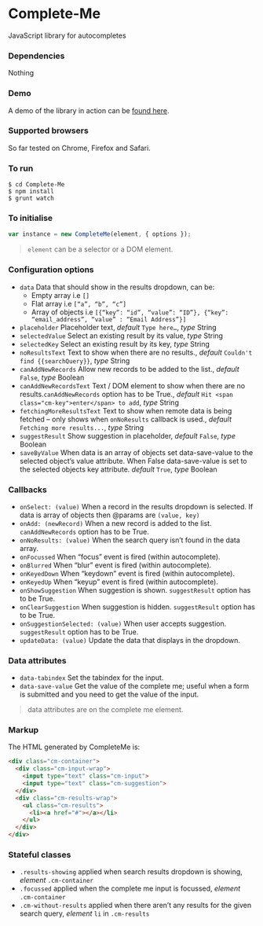 # Complete-Me

JavaScript library for autocompletes

### Dependencies

Nothing

### Demo

A demo of the library in action can be [found here](http://www.callumhart.com/open-source/complete-me).

### Supported browsers

So far tested on Chrome, Firefox and Safari.

### To run

```
$ cd Complete-Me
$ npm install
$ grunt watch
```

### To initialise

```javascript
var instance = new CompleteMe(element, { options });
```

> `element` can be a selector or a DOM element.

### Configuration options

- `data` Data that should show in the results dropdown, can be:
  - Empty array i.e `[]`
  - Flat array i.e `[“a”, “b”, “c”]`
  - Array of objects i.e `[{“key”: “id”, “value”: “ID”}, {“key”: “email_address”, “value” : “Email Address”}]`
- `placeholder` Placeholder text, *default* `Type here…`, *type* String
- `selectedValue` Select an existing result by its value, *type* String
- `selectedKey` Select an existing result by its key, *type* String
- `noResultsText` Text to show when there are no results., *default* `Couldn't find {{searchQuery}}`, *type* String
- `canAddNewRecords` Allow new records to be added to the list., *default* `False`, *type* Boolean
- `canAddNewRecordsText` Text / DOM element to show when there are no results.`canAddNewRecords` option has to be True., *default* `Hit <span class="cm-key">enter</span> to add`, *type* String
- `fetchingMoreResultsText` Text to show when remote data is being fetched – only shows when `onNoResults` callback is used., *default* `Fetching more results...`, *type* String
- `suggestResult` Show suggestion in placeholder, *default* `False`, *type* Boolean
- `saveByValue` When data is an array of objects set data-save-value to the selected object’s value attribute. When False data-save-value is set to the selected objects key attribute. *default* `True`, *type* Boolean

### Callbacks

- `onSelect: (value)` When a record in the results dropdown is selected. If data is array of objects then @params are `(value, key)`
- `onAdd: (newRecord)` When a new record is added to the list. `canAddNewRecords` option has to be True.
- `onNoResults: (value)` When the search query isn’t found in the data array.
- `onFocussed` When “focus” event is fired (within autocomplete).
- `onBlurred` When “blur” event is fired (within autocomplete).
- `onKeyedDown` When “keydown” event is fired (within autocomplete).
- `onKeyedUp` When “keyup” event is fired (within autocomplete).
- `onShowSuggestion` When suggestion is shown. `suggestResult` option has to be True.
- `onClearSuggestion` When suggestion is hidden. `suggestResult` option has to be True.
- `onSuggestionSelected: (value)` When user accepts suggestion. `suggestResult` option has to be True.
- `updateData: (value)` Update the data that displays in the dropdown.

### Data attributes

- `data-tabindex` Set the tabindex for the input.
- `data-save-value` Get the value of the complete me; useful when a form is submitted and you need to get the value of the input.

> data attributes are on the complete me element.

### Markup

The HTML generated by CompleteMe is:

```html
<div class="cm-container">
  <div class="cm-input-wrap">
    <input type="text" class="cm-input">
    <input type="text" class="cm-suggestion">
  </div>
  <div class="cm-results-wrap">
    <ul class="cm-results">
      <li><a href="#"></a></li>
    </ul>
  </div>
</div>
```

### Stateful classes

- `.results-showing` applied when search results dropdown is showing, *element* `.cm-container`
- `.focussed` applied when the complete me input is focussed, *element* `.cm-container`
- `.cm-without-results` applied when there aren’t any results for the given search query, *element* `li` in `.cm-results`
